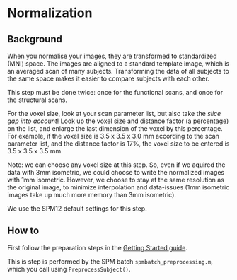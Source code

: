 # Normalization #

## Background ##

When you normalise your images, they are transformed to standardized (MNI) space. The images are aligned to a standard template image, which is an averaged scan of many subjects. Transforming the data of all subjects to the same space makes it easier to compare subjects with each other. 

This step must be done twice: once for the functional scans, and once for the structural scans. 

For the voxel size, look at your scan parameter list, but also take the *slice gap into account*! Look up the voxel size and distance factor (a percentage) on the list, and enlarge the last dimension of the voxel by this percentage. For example, if the voxel size is 3.5 x 3.5 x 3.0 mm according to the scan parameter list, and the distance factor is 17%, the voxel size to be entered is 3.5 x 3.5 x 3.5 mm. 

Note: we can choose any voxel size at this step. So, even if we aquired the data with 3mm isometric, we could choose to write the normalized images with 1mm isometric. However, we choose to stay at the same resolution as the original image, to minimize interpolation and data-issues (1mm isometric images take up much more memory than 3mm isometric).

We use the SPM12 default settings for this step. 

## How to ##

First follow the preparation steps in the [Getting Started guide](howto_getting_started.md).

This is step is performed by the SPM batch `spmbatch_preprocessing.m`, which you call using `PreprocessSubject()`.

